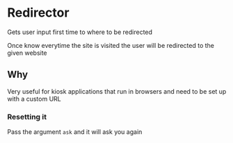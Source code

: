 # Redirector

Gets user input first time to where to be redirected

Once know everytime the site is visited the user will be redirected to the given website

## Why

Very useful for kiosk applications that run in browsers and need to be set up with a custom URL

### Resetting it

Pass the argument `ask` and it will ask you again